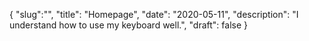 {
  "slug":"",
  "title": "Homepage",
  "date": "2020-05-11",
  "description": "I understand how to use my keyboard well.",
  "draft": false
}